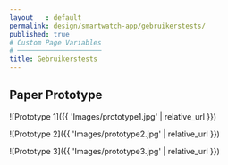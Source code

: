 ```yaml
---
layout   : default
permalink: design/smartwatch-app/gebruikerstests/
published: true
# Custom Page Variables
# ─────────────────────
title: Gebruikerstests
---
```


Paper Prototype
---------------

![Prototype 1]({{ 'Images/prototype1.jpg' | relative_url }})

![Prototype 2]({{ 'Images/prototype2.jpg' | relative_url }})

![Prototype 3]({{ 'Images/prototype3.jpg' | relative_url }})

